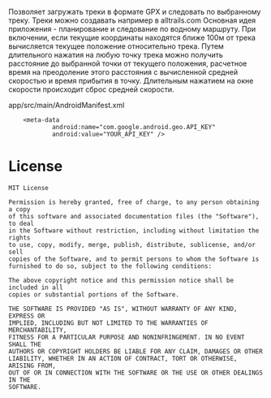 Позволяет загружать треки в формате GPX и следовать по выбранному треку. Треки можно создавать например в alltrails.com Основная идея приложения - планирование и следование по водному маршруту. При включении, если текущие координаты находятся ближе 100м от трека вычисляется текущее положение относительно трека. Путем длительного нажатия на любую точку трека можно получить расстояние до выбранной точки от текущего положения, расчетное время на преодоление этого расстояния с вычисленной средней скоростью и время прибытия в точку. Длительным нажатием на окне скорости происходит сброс средней скорости.
        
app/src/main/AndroidManifest.xml
        
        <meta-data
                android:name="com.google.android.geo.API_KEY"
                android:value="YOUR_API_KEY" />


# License

```
MIT License

Permission is hereby granted, free of charge, to any person obtaining a copy
of this software and associated documentation files (the "Software"), to deal
in the Software without restriction, including without limitation the rights
to use, copy, modify, merge, publish, distribute, sublicense, and/or sell
copies of the Software, and to permit persons to whom the Software is
furnished to do so, subject to the following conditions:

The above copyright notice and this permission notice shall be included in all
copies or substantial portions of the Software.

THE SOFTWARE IS PROVIDED "AS IS", WITHOUT WARRANTY OF ANY KIND, EXPRESS OR
IMPLIED, INCLUDING BUT NOT LIMITED TO THE WARRANTIES OF MERCHANTABILITY,
FITNESS FOR A PARTICULAR PURPOSE AND NONINFRINGEMENT. IN NO EVENT SHALL THE
AUTHORS OR COPYRIGHT HOLDERS BE LIABLE FOR ANY CLAIM, DAMAGES OR OTHER
LIABILITY, WHETHER IN AN ACTION OF CONTRACT, TORT OR OTHERWISE, ARISING FROM,
OUT OF OR IN CONNECTION WITH THE SOFTWARE OR THE USE OR OTHER DEALINGS IN THE
SOFTWARE.
```
